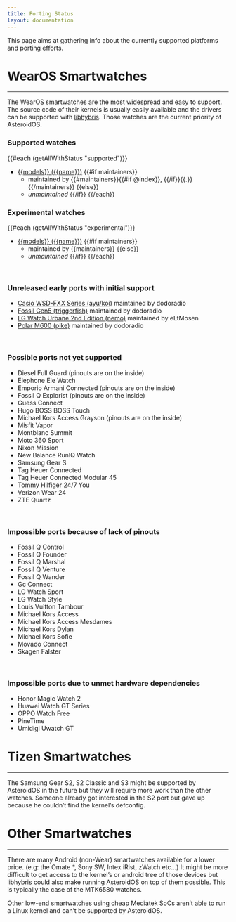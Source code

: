 ```yaml
---
title: Porting Status
layout: documentation
---
```

This page aims at gathering info about the currently supported platforms and porting efforts.

# WearOS Smartwatches
---

The WearOS smartwatches are the most widespread and easy to support. The source code of their kernels is usually easily available and the drivers can be supported with [libhybris](https://github.com/libhybris/libhybris). Those watches are the current priority of AsteroidOS.

### Supported watches

{{#each (getAllWithStatus "supported")}}
- <a href="../../install/{{#if reference}}{{reference}}{{else}}{{name}}{{/if}}">{{models}} ({{name}})</a>
{{#if maintainers}}
  - maintained by {{#maintainers}}{{#if @index}}, {{/if}}{{.}}{{/maintainers}}
{{else}}
  - *unmaintained*
{{/if}}
{{/each}}

### Experimental watches

{{#each (getAllWithStatus "experimental")}}
- <a href="../../install/{{#if reference}}{{reference}}{{else}}{{name}}{{/if}}">{{models}} ({{name}})</a>
{{#if maintainers}}
  - maintained by {{maintainers}}
{{else}}
  - *unmaintained*
{{/if}}
{{/each}}

&nbsp;
### Unreleased early ports with initial support
- [Casio WSD-FXX Series (ayu/koi)](https://github.com/AsteroidOS/meta-smartwatch/pull/140) maintained by dodoradio
- [Fossil Gen5 (triggerfish)](https://github.com/AsteroidOS/meta-smartwatch/pull/138) maintained by dodoradio
- [LG Watch Urbane 2nd Edition (nemo)](https://github.com/AsteroidOS/meta-smartwatch/pull/153) maintained by eLtMosen
- [Polar M600 (pike)](https://github.com/AsteroidOS/meta-smartwatch/pull/139) maintained by dodoradio

&nbsp;
### Possible ports not yet supported
- Diesel Full Guard (pinouts are on the inside)
- Elephone Ele Watch
- Emporio Armani Connected (pinouts are on the inside)
- Fossil Q Explorist (pinouts are on the inside)
- Guess Connect
- Hugo BOSS BOSS Touch
- Michael Kors Access Grayson (pinouts are on the inside)
- Misfit Vapor
- Montblanc Summit
- Moto 360 Sport
- Nixon Mission
- New Balance RunIQ Watch
- Samsung Gear S
- Tag Heuer Connected
- Tag Heuer Connected Modular 45
- Tommy Hilfiger 24/7 You
- Verizon Wear 24
- ZTE Quartz

&nbsp;
### Impossible ports because of lack of pinouts
- Fossil Q Control
- Fossil Q Founder
- Fossil Q Marshal
- Fossil Q Venture
- Fossil Q Wander
- Gc Connect
- LG Watch Sport
- LG Watch Style
- Louis Vuitton Tambour
- Michael Kors Access
- Michael Kors Access Mesdames
- Michael Kors Dylan
- Michael Kors Sofie
- Movado Connect
- Skagen Falster

&nbsp;
### Impossible ports due to unmet hardware dependencies

- Honor Magic Watch 2
- Huawei Watch GT Series
- OPPO Watch Free
- PineTime
- Umidigi Uwatch GT

# Tizen Smartwatches
---

The Samsung Gear S2, S2 Classic and S3 might be supported by AsteroidOS in the future but they will require more work than the other watches. Someone already got interested in the S2 port but gave up because he couldn’t find the kernel’s defconfig.

# Other Smartwatches
---

There are many Android (non-Wear) smartwatches available for a lower price. (e.g: the Omate *, Sony SW, Intex iRist, zWatch etc…) It might be more difficult to get access to the kernel’s or android tree of those devices but libhybris could also make running AsteroidOS on top of them possible. This is typically the case of the MTK6580 watches.

Other low-end smartwatches using cheap Mediatek SoCs aren’t able to run a Linux kernel and can’t be supported by AsteroidOS.
